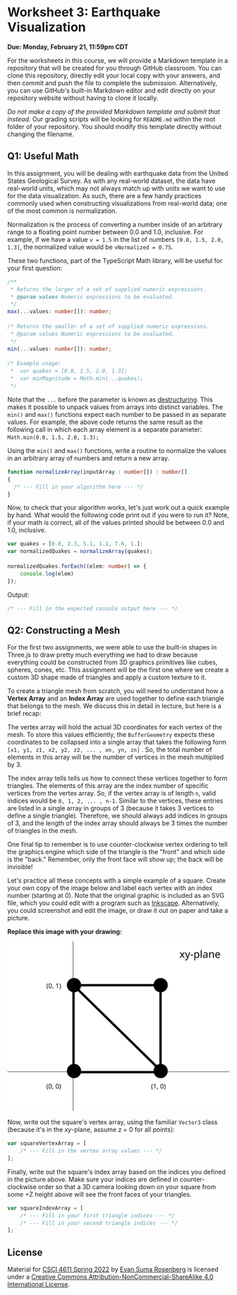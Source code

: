 # Worksheet 3: Earthquake Visualization

**Due: Monday, February 21, 11:59pm CDT**

For the worksheets in this course, we will provide a Markdown template in a repository that will be created for you through GitHub classroom.  You can clone this repository, directly edit your local copy with your answers, and then commit and push the file to complete the submission.  Alternatively, you can use GitHub's built-in Markdown editor and edit directly on your repository website without having to clone it locally. 

*Do not make a copy of the provided Markdown template and submit that instead.* Our grading scripts will be looking for `README.md` within the root folder of your repository.  You should modify this template directly without changing the filename.



## Q1: Useful Math

In this assignment, you will be dealing with earthquake data from the United States Geological Survey. As with any real-world dataset, the data have real-world units, which may not always match up with units we want to use for the data visualization. As such, there are a few handy practices commonly used when constructing visualizations from real-world data; one of the most common is normalization.

Normalization is the process of converting a number inside of an arbitrary range to a floating point number between 0.0 and 1.0, inclusive. For example, if we have a value `v = 1.5` in the list of numbers `[0.0, 1.5, 2.0, 1.3]`, the normalized value would be `vNormalized = 0.75`.

These two functions, part of the TypeScript Math library, will be useful for your first question: 

```typescript
/**
 * Returns the larger of a set of supplied numeric expressions.
 * @param values Numeric expressions to be evaluated.
 */
max(...values: number[]): number;

/* Returns the smaller of a set of supplied numeric expressions.
 * @param values Numeric expressions to be evaluated.
 */
min(...values: number[]): number;
 
/* Example usage:
 *	var quakes = [0.0, 1.5, 2.0, 1.3];
 *	var minMagnitude = Math.min(...quakes);
 */
```

Note that the `...` before the parameter is known as [destructuring](https://developer.mozilla.org/en-US/docs/Web/JavaScript/Reference/Operators/Destructuring_assignment).  This makes it possible to unpack values from arrays into distinct variables.  The `min()` and `max()` functions expect each number to be passed in as separate values.  For example, the above code returns the same result as the following call in which each array element is a separate parameter: `Math.min(0.0, 1.5, 2.0, 1.3);` 

Using the `min()` and `max()` functions, write a routine to normalize the values in an arbitrary array of numbers and return a new array. 

```typescript
function normalizeArray(inputArray : number[]) : number[]
{
  /* --- Fill in your algorithm here --- */
}
```

Now, to check that your algorithm works, let's just work out a quick example by hand.  What would the following code print out if you were to run it? Note, if your math is correct, all of the values printed should be between 0.0 and 1.0, inclusive.

```typescript
var quakes = [0.0, 2.3, 5.1, 1.1, 7.6, 1.];
var normalizedQuakes = normalizeArray(quakes);

normalizedQuakes.forEach((elem: number) => {
    console.log(elem)
});
```

Output: 

```typescript
/* --- Fill in the expected console output here --- */
```



## Q2: Constructing a Mesh

For the first two assignments, we were able to use the built-in shapes in Three.js to draw pretty much everything we had to draw because everything could be constructed from 3D graphics primitives like cubes, spheres, cones, etc.  This assignment will be the first one where we create a custom 3D shape made of triangles and apply a custom texture to it.

To create a triangle mesh from scratch, you will need to understand how a **Vertex Array** and an **Index Array** are used together to define each triangle that belongs to the mesh.  We discuss this in detail in lecture, but here is a brief recap:  

The vertex array will hold the actual 3D coordinates for each vertex of the mesh.  To store this values efficiently, the `BufferGeometry` expects these coordinates to be collapsed into a single array that takes the following form `[x1, y1, z1, x2, y2, z2, ... , xn, yn, zn]` .  So, the total number of elements in this array will be the number of vertices in the mesh multiplied by 3.

The index array tells tells us how to connect these vertices together to form triangles.  The elements of this array are the index number of specific vertices from the vertex array.  So, if the vertex array is of length `n`, valid indices would be `0, 1, 2, ... , n-1`.  Similar to the vertices, these entries are listed in a single array in groups of 3 (because it takes 3 vertices to define a single triangle).  Therefore, we should always add indices in groups of 3, and the length of the index array should always be 3 times the number of triangles in the mesh.

One final tip to remember is to use counter-clockwise vertex ordering to tell the graphics engine which side of the triangle is the "front" and which side is the "back."  Remember, only the front face will show up; the back will be invisible!  

Let's practice all these concepts with a simple example of a square.  Create your own copy of the image below and label each vertex with an index number (starting at 0).  Note that the original graphic is included as an SVG file, which you could edit with a program such as [Inkscape](https://inkscape.org/).  Alternatively, you could screenshot and edit the image, or draw it out on paper and take a picture.

**Replace this image with your drawing:**

![](./images/square.svg)

Now, write out the square's vertex array, using the familiar `Vector3` class (because it's in the *xy*-plane, assume z = 0 for all points):

```typescript
var squareVertexArray = [
	/* --- Fill in the vertex array values --- */
];
```

Finally, write out the square's index array based on the indices you defined in the picture above. Make sure your indices are defined in counter-clockwise order so that a 3D camera looking down on your square from some +Z height above will see the front faces of your triangles.

```typescript
var squareIndexArray = [
    /* --- Fill in your first triangle indices --- */
    /* --- Fill in your second triangle indices --- */
];
```



## License

Material for [CSCI 4611 Spring 2022](https://canvas.umn.edu/courses/290928/assignments/syllabus) by [Evan Suma Rosenberg](https://illusioneering.umn.edu/) is licensed under a [Creative Commons Attribution-NonCommercial-ShareAlike 4.0 International License](http://creativecommons.org/licenses/by-nc-sa/4.0/).